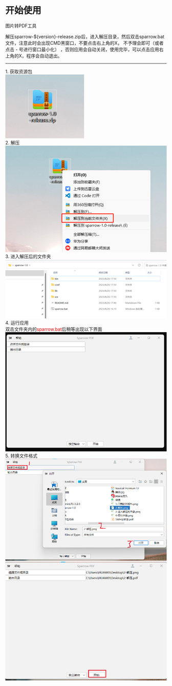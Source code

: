 # 开始使用
图片转PDF工具
<p>解压sparrow-${version}-release.zip后，进入解压目录，然后双击sparrow.bat文件，注意此时会出现CMD黑窗口，不要点击右上角的X， 不予理会即可（或者点击 - 号进行窗口最小化） ，否则应用会自动关闭，使用完毕，可以点击应用右上角的X，程序会自动退出。</p>  

***
1.&nbsp;获取资源包  
![资源包](./doc/guide/1-下载的压缩包.png)  
2.&nbsp;解压  
![解压](./doc/guide/2-解压.png)  
3.&nbsp;进入解压后的文件夹
![进入文件夹](./doc/guide/3-进入解压的目录.png)
4.&nbsp;运行应用  
双击文件夹内的<font color='red'>sparrow.bat</font>后稍等出现以下界面
![应用界面](./doc/guide/4-应用界面.png)
5.&nbsp;转换文件格式  
![选择文件](./doc/guide/5-选择文件或目录.png)
![转换](./doc/guide/6-开始转换.png)